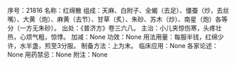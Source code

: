 序号：21816
名称：红绵散
组成：天麻、白附子、全蝎（去足）、僵蚕（炒，去丝嘴）、大黄（炮）、麻黄（去节）、甘草（炙）、朱砂、苏木（炒）、南星（炮）各等分（一方无朱砂）。
出处：《普济方》卷三六八。
主治：小儿夹惊伤寒，头疼壮热，心烦气粗，惊悸。
加减：None
功效：None
用法用量：每服半钱，红绵少许，水半盏，煎至3分服。
制备方法：上为末。
临床应用：None
各家论述：None
用药禁忌：None
附注：None
